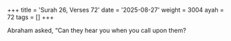 +++
title = 'Surah 26, Verses 72'
date = '2025-08-27'
weight = 3004
ayah = 72
tags = []
+++

Abraham asked, “Can they hear you when you call upon them?